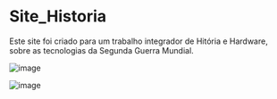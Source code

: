 # Site_Historia
 Este site foi criado para um trabalho integrador de Hitória e Hardware, sobre as tecnologias da Segunda Guerra Mundial.

![image](https://user-images.githubusercontent.com/123118063/220505177-22156d76-5444-482e-848a-c1efcac8c2c7.png)

![image](https://user-images.githubusercontent.com/123118063/220504459-6b6bce0f-6629-4840-8e04-050677425764.png)

